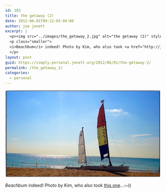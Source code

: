 ```yaml
---
id: 183
title: the getaway (2)
date: 2012-06-01T09:12:03-04:00
author: joe jenett
excerpt: |
  <p><img src="../images/the_getaway_2.jpg" alt="the getaway (2)" style="border:none;" /></p>
  <p class="smaller">
  <i>Beachbum</i> indeed! Photo by Kim, who also took <a href="http://jenett.org/photo/?p=image/the_getaway">this one</a>...:~))
  </p>
layout: post
guid: https://simply.personal.jenett.org/2012/06/01/the-getaway-2/
permalink: /the_getaway_2/
categories:
  - personal
---
```

<img src="../images/the_getaway_2.jpg" alt="the getaway (2)" style="border:none;" />

<p class="smaller">
  <i>Beachbum</i> indeed! Photo by Kim, who also took <a href="http://jenett.org/photo/?p=image/the_getaway">this one</a>...:~))
</p>